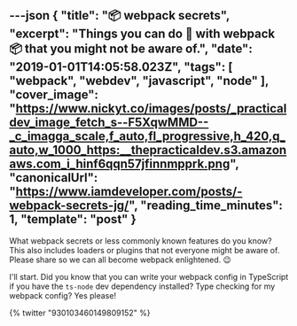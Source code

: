 ---json
{
  "title": "📦 webpack secrets",
  "excerpt": "Things you can do 🔨 with webpack 📦 that you might not be aware of.",
  "date": "2019-01-01T14:05:58.023Z",
  "tags": [
    "webpack",
    "webdev",
    "javascript",
    "node"
  ],
  "cover_image": "https://www.nickyt.co/images/posts/_practicaldev_image_fetch_s--F5XqwMMD--_c_imagga_scale,f_auto,fl_progressive,h_420,q_auto,w_1000_https:__thepracticaldev.s3.amazonaws.com_i_hinf6qqn57jfinnmpprk.png",
  "canonicalUrl": "https://www.iamdeveloper.com/posts/-webpack-secrets-jg/",
  "reading_time_minutes": 1,
  "template": "post"
}
---

What webpack secrets or less commonly known features do you know? This also includes loaders or plugins that not everyone might be aware of. Please share so we can all become webpack enlightened. 😉

I'll start. Did you know that you can write your webpack config in TypeScript if you have the `ts-node` dev dependency installed? Type checking for my webpack config? Yes please!

{% twitter "930103460149809152" %}

